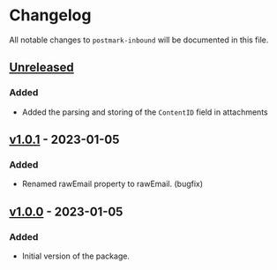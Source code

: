 # Changelog

All notable changes to `postmark-inbound` will be documented in this file.

## [Unreleased]

### Added
- Added the parsing and storing of the `ContentID` field in attachments

## [v1.0.1] - 2023-01-05

### Added
- Renamed rawEmail property to rawEmail. (bugfix)

## [v1.0.0] - 2023-01-05

### Added
- Initial version of the package.


[Unreleased]: https://github.com/wecreatesolutions/postmark-inbound/compare/v1.0.0...main
[v1.0.1]: https://github.com/wecreatesolutions/postmark-inbound/compare/v1.0.1...v1.0.0
[v1.0.0]: https://github.com/wecreatesolutions/postmark-inbound/compare/v1.0.0...
